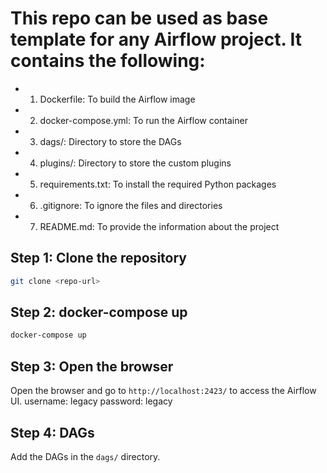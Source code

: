 # This repo can be used as base template for any Airflow project. It contains the following:

* 1. Dockerfile: To build the Airflow image
* 2. docker-compose.yml: To run the Airflow container
* 3. dags/: Directory to store the DAGs
* 4. plugins/: Directory to store the custom plugins
* 5. requirements.txt: To install the required Python packages
* 6. .gitignore: To ignore the files and directories
* 7. README.md: To provide the information about the project


## Step 1: Clone the repository
```bash
git clone <repo-url>
```

## Step 2: docker-compose up
```bash
docker-compose up
```

## Step 3: Open the browser
Open the browser and go to `http://localhost:2423/` to access the Airflow UI.
username: legacy
password: legacy

## Step 4: DAGs
Add the DAGs in the `dags/` directory.

